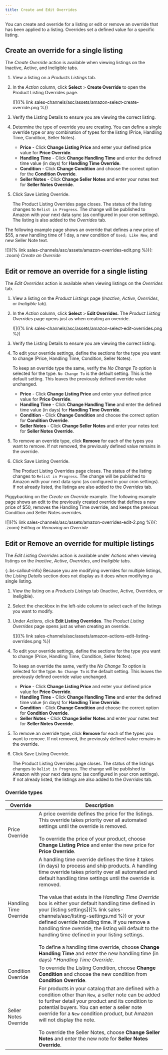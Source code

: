 ```yaml
---
title: Create and Edit Overrides
---
```



You can create and override for a listing or edit or remove an override that has been applied to a listing. Overrides set a defined value for a specific listing.

## Create an override for a single listing

The _Create Override_ action is available when viewing listings on the Inactive, Active, and Ineligible tabs.

1. View a listing on a _Products Listings_ tab.

1. In the _Action_ column, click **Select** > **Create Override** to open the Product Listing Overrides page.

    ![]({% link sales-channels/asc/assets/amazon-select-create-override.png %})

1. Verify the Listing Details to ensure you are viewing the correct listing.

1. Determine the type of override you are creating. You can define a single override type or any combination of types for the listing (Price, Handling Time, Condition, Seller Notes).

   - **Price** - Click **Change Listing Price** and enter your defined price value for **Price Override**.
   - **Handling Time** - Click **Change Handling Time** and enter the defined time value (in days) for **Handling Time Override**.
   - **Condition** - Click **Change Condition** and choose the correct option for the **Condition Override**.
   - **Seller Notes** - Click **Change Seller Notes** and enter your notes text for **Seller Notes Override**.

1. Click <span class="btn">Save Listing Override</span>.

    The Product Listing Overrides page closes. The status of the listing changes to `Relist in Progress`. The change will be published to Amazon with your next data sync (as configured in your cron settings). The listing is also added to the _Overrides_ tab.

The following example page shows an override that defines a new price of $55, a new handling time of 1 day, a new condition of `Used; Like New`, and new Seller Note text.

![]({% link sales-channels/asc/assets/amazon-overrides-edit.png %}){: .zoom}
_Create an Override_

## Edit or remove an override for a single listing

The _Edit Overrides_ action is available when viewing listings on the _Overrides_ tab.

1. View a listing on the _Product Listings_ page (_Inactive_, _Active_, _Overrides_, or _Ineligible_ tab).

1. In the _Action_ column, click **Select** > **Edit Overrides**. The _Product Listing Overrides_ page opens just as when creating an override.

    ![]({% link sales-channels/asc/assets/amazon-select-edit-overrides.png %})

1. Verify the Listing Details to ensure you are viewing the correct listing.

1. To edit your override settings, define the sections for the type you want to change (Price, Handling Time, Condition, Seller Notes).

    To keep an override type the same, verify the _No Change To_ option is selected for the type. `No Change To` is the default setting. This is the default setting. This leaves the previously defined override value unchanged.

   - **Price** - Click **Change Listing Price** and enter your defined price value for **Price Override**.
   - **Handling Time** - Click **Change Handling Time** and enter the defined time value (in days) for **Handling Time Override**.
   - **Condition** - Click **Change Condition** and choose the correct option for **Condition Override**.
   - **Seller Notes** - Click **Change Seller Notes** and enter your notes text for **Seller Notes Override**.

1. To remove an override type, click **Remove** for each of the types you want to remove. If not removed, the previously defined value remains in the override.

1. Click <span class="btn">Save Listing Override</span>.

    The Product Listing Overrides page closes. The status of the listing changes to `Relist in Progress`. The change will be published to Amazon with your next data sync (as configured in your cron settings). If not already listed, the listings are also added to the _Overrides_ tab.

Piggybacking on the _Create an Override_ example. The following example page shows an edit to the previously created override that defines a new price of $50, removes the Handling Time override, and keeps the previous Condition and Seller Notes overrides.

![]({% link sales-channels/asc/assets/amazon-overrides-edit-2.png %}){: .zoom}
_Editing or Removing an Override_

## Edit or Remove an override for multiple listings

The _Edit Listing Overrides_ action is available under _Actions_ when viewing listings on the _Inactive_, _Active_, _Overrides_, and _Ineligible_ tabs.

{:.bs-callout-info}
Because you are modifying overrides for multiple listings, the _Listing Details_ section does not display as it does when modifying a single listing.

1. View the listing on a _Products Listings_ tab (Inactive, Active, Overrides, or Ineligible).

1. Select the checkbox in the left-side column to select each of the listings you want to modify.

1. Under _Actions_, click **Edit Listing Overrides**. The _Product Listing Overrides_ page opens just as when creating an override.

    ![]({% link sales-channels/asc/assets/amazon-actions-edit-listing-overrides.png %})

1. To edit your override settings, define the sections for the type you want to change (Price, Handling Time, Condition, Seller Notes).

    To keep an override the same, verify the _No Change To_ option is selected for the type. `No Change To` is the default setting. This leaves the previously defined override value unchanged.

   - **Price** - Click **Change Listing Price** and enter your defined price value for **Price Override**.
   - **Handling Time** - Click **Change Handling Time** and enter the defined time value (in days) for **Handling Time Override**.
   - **Condition** - Click **Change Condition** and choose the correct option for **Condition Override**.
   - **Seller Notes** - Click **Change Seller Notes** and enter your notes text for **Seller Notes Override**.

1. To remove an override type, click **Remove** for each of the types you want to remove. If not removed, the previously defined value remains in the override.

1. Click <span class="btn">Save Listing Override</span>.

    The Product Listing Overrides page closes. The status of the listings changes to `Relist in Progress`. The change will be published to Amazon with your next data sync (as configured in your cron settings). If not already listed, the listings are also added to the _Overrides_ tab.

### Override types

|Override|Description|
|--- |--- |
|Price Override|A price override defines the price for the listings. This override takes priority over all automated settings until the override is removed.<br/><br/>To override the price of your product, choose **Change Listing Price** and enter the new price for **Price Override**. |
|Handling Time Override|A handling time override defines the time it takes (in days) to process and ship products. A handling time override takes priority over all automated and default handling time settings until the override is removed.<br/><br/>The value that exists in the _Handling Time Override_ box is either your default handling time defined in your [listing settings]({% link sales-channels/asc/listing-settings.md %}) or your defined override handling time. If you remove a handling time override, the listing will default to the handling time defined in your listing settings.<br/><br/>To define a handling time override, choose **Change Handling Time** and enter the new handling time (in days) **Handling Time Override*. |
|Condition Override|To override the Listing Condition, choose **Change Condition** and choose the new condition from **Condition Override**. |
|Seller Notes Override|For products in your catalog that are defined with a condition other than `New`, a seller note can be added to further detail your product and its condition to potential buyers. You can enter a seller note override for a `New` condition product, but Amazon will not display the note.<br/><br/>To override the Seller Notes, choose **Change Seller Notes** and enter the new note for **Seller Notes Override**.|
